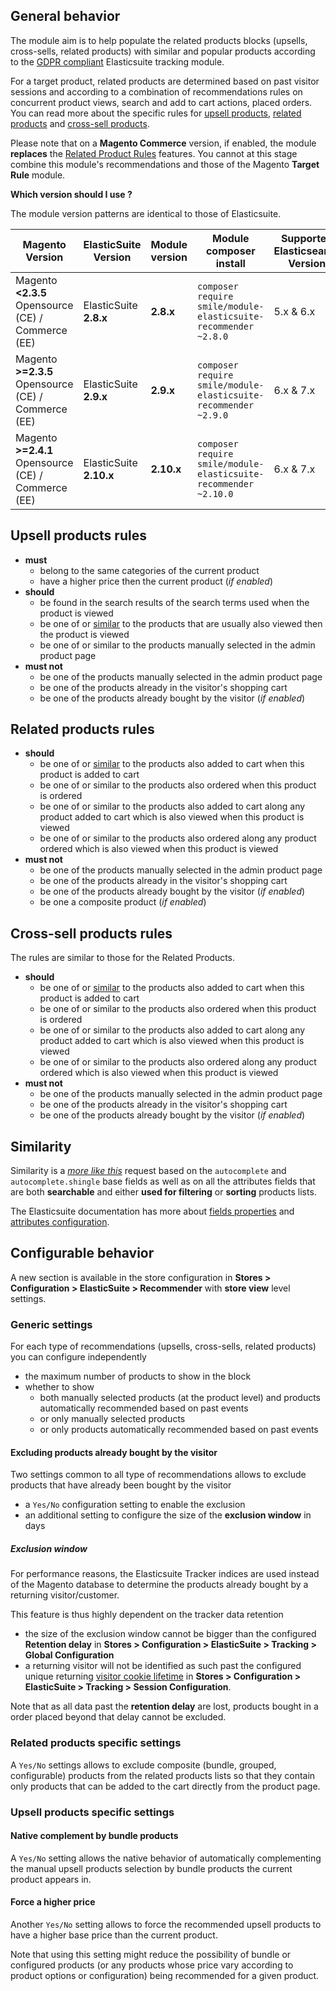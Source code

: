 
## General behavior

The module aim is to help populate the related products blocks (upsells, cross-sells, related products) with similar and popular products according to the [GDPR compliant](https://github.com/Smile-SA/elasticsuite/wiki/GDPRCompliance) Elasticsuite tracking module.

For a target product, related products are determined based on past visitor sessions and according to a combination of recommendations rules on concurrent product views, search and add to cart actions, placed orders.
You can read more about the specific rules for [upsell products](#upsell-products-rules), [related products](#related-products-rules) and [cross-sell products](#cross-sell-products-rules).

Please note that on a **Magento Commerce** version, if enabled, the module **replaces** the [Related Product Rules](https://docs.magento.com/m2/2.0/ee/user_guide/marketing/product-related-rules.html) features.
You cannot at this stage combine this module's recommendations and those of the Magento **Target Rule** module.

**Which version should I use ?**

The module version patterns are identical to those of Elasticsuite.

Magento Version                                     | ElasticSuite Version    | Module version | Module composer install                                              | Supported Elasticsearch Version | Actively maintained
----------------------------------------------------|-------------------------|----------------|----------------------------------------------------------------------|---------------------------------|---------------------
Magento **<2.3.5** Opensource (CE) / Commerce (EE)  | ElasticSuite **2.8.x**  | **2.8.x**      | ```composer require smile/module-elasticsuite-recommender ~2.8.0```  | 5.x & 6.x                       | No
Magento **>=2.3.5** Opensource (CE) / Commerce (EE) | ElasticSuite **2.9.x**  | **2.9.x**      | ```composer require smile/module-elasticsuite-recommender ~2.9.0```  | 6.x & 7.x                       | **Yes**
Magento **>=2.4.1** Opensource (CE) / Commerce (EE) | ElasticSuite **2.10.x** | **2.10.x**     | ```composer require smile/module-elasticsuite-recommender ~2.10.0``` | 6.x & 7.x                       | **Yes**

## Upsell products rules

* **must**
    * belong to the same categories of the current product
    * have a higher price then the current product (*if enabled*)
* **should**
    * be found in the search results of the search terms used when the product is viewed
    * be one of or [similar](#similarity) to the products that are usually also viewed then the product is viewed
    * be one of or similar to the products manually selected in the admin product page
* **must not**
    * be one of the products manually selected in the admin product page
    * be one of the products already in the visitor's shopping cart
    * be one of the products already bought by the visitor (*if enabled*)

## Related products rules

* **should**
    * be one of or [similar](#similarity) to the products also added to cart when this product is added to cart
    * be one of or similar to the products also ordered when this product is ordered
    * be one of or similar to the products also added to cart along any product added to cart which is also viewed when this product is viewed
    * be one of or similar to the products also ordered along any product ordered which is also viewed when this product is viewed
* **must not**
    * be one of the products manually selected in the admin product page
    * be one of the products already in the visitor's shopping cart
    * be one of the products already bought by the visitor (*if enabled*)
    * be one a composite product (*if enabled*)

## Cross-sell products rules

The rules are similar to those for the Related Products.

* **should**
    * be one of or [similar](#similarity) to the products also added to cart when this product is added to cart
    * be one of or similar to the products also ordered when this product is ordered
    * be one of or similar to the products also added to cart along any product added to cart which is also viewed when this product is viewed
    * be one of or similar to the products also ordered along any product ordered which is also viewed when this product is viewed
* **must not**
    * be one of the products manually selected in the admin product page
    * be one of the products already in the visitor's shopping cart
    * be one of the products already bought by the visitor (*if enabled*)

## Similarity

Similarity is a [*more like this*](https://www.elastic.co/guide/en/elasticsearch/reference/current/query-dsl-mlt-query.html) request based on the `autocomplete` and `autocomplete.shingle` base fields as well as on all the attributes fields that are both **searchable** and either **used for filtering** or **sorting** products lists.

The Elasticsuite documentation has more about [fields properties](https://github.com/Smile-SA/elasticsuite/wiki/Indexing#defining-fields-property-via-configuration) and [attributes configuration](https://github.com/Smile-SA/elasticsuite/wiki/Attribute-configuration).

## Configurable behavior

A new section is available in the store configuration in **Stores > Configuration > ElasticSuite > Recommender** with **store view** level settings.

### Generic settings

For each type of recommendations (upsells, cross-sells, related products) you can configure independently
* the maximum number of products to show in the block
* whether to show
    * both manually selected products (at the product level) and products automatically recommended based on past events
    * or only manually selected products
    * or only products automatically recommended based on past events

#### Excluding products already bought by the visitor

Two settings common to all type of recommendations allows to exclude products that have already been bought by the visitor
* a `Yes/No` configuration setting to enable the exclusion
* an additional setting to configure the size of the **exclusion window** in days

##### Exclusion window

For performance reasons, the Elasticsuite Tracker indices are used instead of the Magento database to determine the products already bought by a returning visitor/customer.

This feature is thus highly dependent on the tracker data retention
* the size of the exclusion window cannot be bigger than the configured **Retention delay** in **Stores > Configuration > ElasticSuite > Tracking > Global Configuration**
* a returning visitor will not be identified as such past the configured unique returning [visitor cookie lifetime](https://github.com/Smile-SA/elasticsuite/wiki/GDPRCompliance#customer-information-and-user-consent-for-tracking) in **Stores > Configuration > ElasticSuite > Tracking > Session Configuration**.

Note that as all data past the **retention delay** are lost, products bought in a order placed beyond that delay cannot be excluded.

### Related products specific settings

A `Yes/No` settings allows to exclude composite (bundle, grouped, configurable) products from the related products lists so that they contain only products that can be added to the cart directly from the product page.

### Upsell products specific settings

#### Native complement by bundle products

A `Yes/No` setting allows the native behavior of automatically complementing the manual upsell products selection by bundle products the current product appears in.

#### Force a higher price

Another `Yes/No` setting allows to force the recommended upsell products to have a higher base price than the current product.

Note that using this setting might reduce the possibility of bundle or configured products (or any products whose price vary according to product options or configuration) being recommended for a given product.
